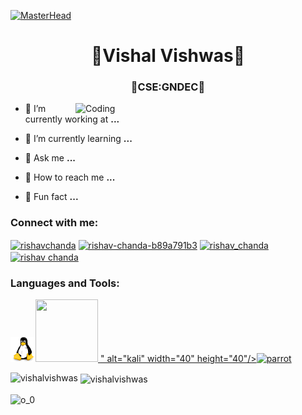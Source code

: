 [![MasterHead](./209037.gif)](https://github.com/Ch4kr4k/)
<h1 align="center">🐧Vishal Vishwas🐧</h1>
<h3 align="center">🐧CSE:GNDEC🐧</h3>
<img align="right" alt="Coding" width="400" src="./icegif-2013.gif">

- 🐧 I’m currently working at **...**

- 🐧 I’m currently learning **...**

- 💬 Ask me **...**

- 🐧 How to reach me **...**

- 🐧 Fun fact **...**

<h3 align="left">Connect with me:</h3>
<p align="left">
<a href="https://twitter.com/psycho_vishal" target="blank"><img align="center" src="https://raw.githubusercontent.com/rahuldkjain/github-profile-readme-generator/master/src/images/icons/Social/twitter.svg" alt="rishavchanda" height="30" width="40" /></a>
<a href="https://www.linkedin.com/in/vishal-vishwas-720593210/" target="blank"><img align="center" src="https://raw.githubusercontent.com/rahuldkjain/github-profile-readme-generator/master/src/images/icons/Social/linked-in-alt.svg" alt="rishav-chanda-b89a791b3" height="30" width="40" /></a>
<a href="https://instagram.com/we_5hall" target="blank"><img align="center" src="https://raw.githubusercontent.com/rahuldkjain/github-profile-readme-generator/master/src/images/icons/Social/instagram.svg" alt="rishav_chanda" height="30" width="40" /></a>
<a href="https://www.youtube.com/channel/UCx__nLy-pTphG3r1PfB8imw" target="blank"><img align="center" src="https://raw.githubusercontent.com/rahuldkjain/github-profile-readme-generator/master/src/images/icons/Social/youtube.svg" alt="rishav chanda" height="30" width="40" /></a>
</p>

<h3 align="left">Languages and Tools:</h3>
<p align="left"><a href="https://www.linux.org/" target="_blank" rel="noreferrer"> <img src="https://raw.githubusercontent.com/devicons/devicon/master/icons/linux/linux-original.svg" alt="linux" width="40" height="40"/></a></a><a href="https://www.kali.org/"><img src="<svg xmlns="http://www.w3.org/2000/svg" x="0px" y="0px" width="100" height="100" viewBox="0 0 48 48">
<path fill="#78909c" d="M46.125,38.868c-0.192-0.815-0.481-1.618-0.919-2.346c-0.871-1.466-2.199-2.585-3.594-3.489 c-1.409-0.901-2.916-1.624-4.458-2.219c-2.953-1.141-2.81-1.103-4.803-1.814c-4.416-1.574-6.868-3.914-7.022-6.452 c-0.074-1.229,1.126-5.234,6.074-4.282c1.175,0.226,2.287,0.543,3.382,1.037c1.009,0.456,3.954,1.884,4.986,3.917v0 c0.078,0.897,0.394,1.244,1.656,1.84c0.949,0.448,1.907,0.935,1.993,2.039c0.005,0.06,0.051,0.109,0.131,0.121 c0.052,0,0.1-0.031,0.121-0.081c0.182-0.439,0.915-0.989,1.461-0.839c0.063,0.016,0.119-0.009,0.148-0.061 c0.03-0.052,0.02-0.116-0.021-0.158l-0.863-0.854c-0.311-0.31-0.651-0.721-0.939-1.249c-0.078-0.142-0.145-0.282-0.204-0.417 c-0.038-0.094-0.076-0.187-0.114-0.281c-0.724-1.895-2.073-3.925-3.465-5.24c-0.756-0.727-1.588-1.367-2.475-1.913 c-0.891-0.538-1.819-1.016-2.833-1.302l-0.074,0.256c0.947,0.327,1.833,0.849,2.662,1.419c0.828,0.579,1.593,1.243,2.273,1.979 c0.971,1.032,1.736,2.23,2.282,3.512l-1.993-2.477l0.055,0.858l-1.633-1.841l0.101,0.862l-1.586-1.279l0.136,0.584 c-0.357-0.236-3.525-1.496-5.106-2.09s-4.705-3.524-3.804-7.232c0,0-1.477-0.574-2.535-0.965c-1.043-0.376-2.09-0.717-3.14-1.046 c-2.1-0.658-4.212-1.258-6.335-1.818c-2.123-0.557-4.26-1.062-6.409-1.508c-2.15-0.441-4.312-0.834-6.5-1.053L2.722,3.319 C4.875,3.65,7,4.152,9.109,4.701c2.108,0.555,4.202,1.166,6.279,1.829c2.076,0.665,4.139,1.37,6.177,2.128 c1.018,0.379,2.033,0.769,3.027,1.188c0.211,0.088,0.426,0.18,0.641,0.272c-1.224-0.241-2.448-0.432-3.673-0.591 c-2.211-0.281-4.424-0.458-6.639-0.558c-2.214-0.1-4.43-0.116-6.642-0.034C6.068,9.021,3.856,9.194,1.674,9.568l0.043,0.304 c2.18-0.224,4.375-0.246,6.563-0.183c2.189,0.067,4.374,0.231,6.547,0.477c2.172,0.246,4.335,0.567,6.469,0.986 c1.316,0.261,2.624,0.564,3.903,0.921c-1.011-0.101-2.017-0.127-3.014-0.115c-1.977,0.03-3.926,0.247-5.848,0.574 c-1.922,0.33-3.818,0.773-5.675,1.346c-1.851,0.579-3.681,1.267-5.361,2.249l0.116,0.208c1.72-0.828,3.568-1.358,5.426-1.779 c1.862-0.414,3.751-0.698,5.644-0.868c1.891-0.168,3.792-0.224,5.663-0.101c1.664,0.11,3.317,0.363,4.83,0.849c0,0,0,0,0,0 c0.065,0.445,0.366,1.346,0.511,1.796c0,0,0,0,0,0c-4.255,1.957-4.794,5.477-4.446,7.365c0.409,2.214,2.011,3.902,3.904,4.995 c1.567,0.891,3.168,1.459,4.726,2.047c1.555,0.583,3.095,1.143,4.467,1.918c1.352,0.747,2.476,1.901,3.391,3.21 c1.837,2.638,2.572,5.964,2.792,9.245l0.365-0.01c0.008-3.323-0.47-6.802-2.252-9.812c-0.588-0.986-1.314-1.921-2.171-2.733 c0.992,0.384,1.961,0.818,2.887,1.333c1.373,0.779,2.667,1.749,3.548,3.051c0.444,0.647,0.755,1.375,0.983,2.133 c0.202,0.767,0.295,1.565,0.329,2.371h0.312C46.337,40.522,46.291,39.69,46.125,38.868z"></path>
</svg>" alt="kali" width="40" height="40"/></a><a href="https://www.parrotsec.org/"><img src="https://community.parrotsec.org/uploads/default/original/2X/b/bc594f96ebf7e51d0ef80e2b0c4e588b66347b5f.png" alt="parrot" width="40" height="40"/></a>
</p>

<p><img align="left" src="https://github-readme-stats.vercel.app/api/top-langs?username=vishalvishwas&show_icons=true&locale=en&theme=tokyonight" alt="vishalvishwas" /></p>

<p>&nbsp;<img align="center" src="https://github-readme-stats.vercel.app/api?username=vishalvishwas&show_icons=true&locale=en&theme=tokyonight" alt="vishalvishwas" /></p>

<p><img align="center" src="https://github-readme-streak-stats.herokuapp.com/?user=vishalvishwas&theme=tokyonight" alt="o_0" /></p>
